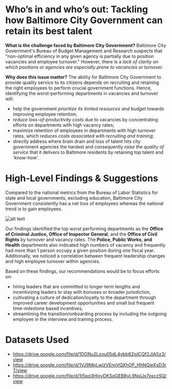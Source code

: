 # Who’s in and who’s out: Tackling how Baltimore City Government can retain its best talent 

**What is the challenge faced by Baltimore City Government?**
Baltimore City Government's Bureau of Budget Management and Research suspects that "non-optimal efficiency in any given agency is partially due to position vacancies and employee turnover." However, there is a *lack of clarity on which positions or agencies are especially prone to vacancies or turnover.* 

**Why does this issue matter?**
The ability for Baltimore City Government to provide quality service to its citizens depends on recruiting and retaining the right employees to perform crucial government functions. Hence, identifying the worst-performing departments in vacancies and turnover will:
* help the government _prioritize its limited resources and budget_ towards improving employee retention; 
* _reduce loss-of-productivity costs_ due to vacancies by concentrating efforts on departments with high vacancy rates;
* maximize retention of employees in departments with high turnover rates, which _reduces costs associated with recruiting and training_;
* directly address where brain drain and loss of talent hits city government agencies the hardest and consequently _raise the quality of service_ that it delivers to Baltimore residents by retaining top talent and 'know-how'.

# High-Level Findings & Suggestions

Compared to the national metrics from the Bureau of Labor Statistics for state and local governments, excluding education, Baltimore City Government consistently has a net loss of employees whereas the national trend is to gain employees.

![alt text](https://github.com/rsilve22/Business-Analytics-Final-Project/blob/master/Baltimore%20vs.%20BLS%20Data%20Turnover.png)


Our findings identified the top worst performing departments as the **Office of Criminal Justice, Office of Inspector General**, and the **Office of Civil Rights** by turnover and vacancy rates. The **Police, Public Works, and Health** departments also indicated high numbers of vacancy and frequently had more than 1 person occupy a given position during one fiscal year.
Additionally, we noticed a correlation between frequent leadership changes and high employee turnover within agencies. 

Based on these findings, our recommendations would be to focus efforts on:
* hiring leaders that are committed to longer term lengths and incentivizing leaders to stay with bonuses or broader jurisdiction,
* cultivating a culture of dedication/loyalty to the department through improved career development opportunities and small but frequent time-milestone based incentives,
* streamlining the transition/onboarding process by including the outgoing employee in the interview and training process. 


# Datasets Used
* https://drive.google.com/file/d/1DGNu2Lzou05dL4ybb82islCQf2JIA5z3/view
* https://drive.google.com/file/d/1VJ9MpLwIzVEmiVQXhOP_HhNQieXsD3rT/view
* https://drive.google.com/file/d/1t5pq3HIoyDKSqGEBByL9NslJx7osczSQ/view

